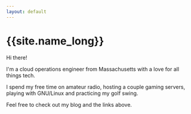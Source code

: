 ```yaml
---
layout: default
---
```


# {{site.name_long}}

Hi there!

I'm a cloud operations engineer from Massachusetts with a love for all things tech.

I spend my free time on amateur radio, hosting a couple gaming servers, playing with GNU/Linux and practicing my golf swing.

Feel free to check out my blog and the links above.
